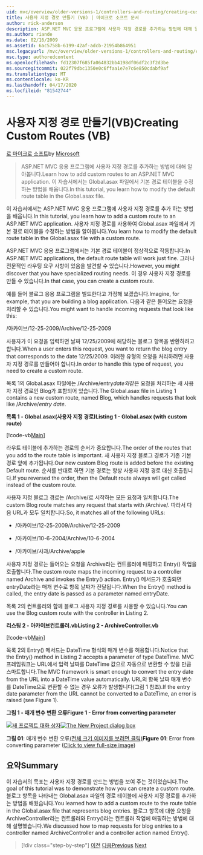 ```yaml
---
uid: mvc/overview/older-versions-1/controllers-and-routing/creating-custom-routes-vb
title: 사용자 지정 경로 만들기 (VB) | 마이크로 소프트 문서
author: rick-anderson
description: ASP.NET MVC 응용 프로그램에 사용자 지정 경로를 추가하는 방법에 대해 알아봅니다. 이 자습서에서는 Global.asax 파일에서 기본 경로 테이블을 수정하는 방법을 배웁니다.
ms.author: riande
ms.date: 02/16/2009
ms.assetid: 6ac5758b-6199-42af-adcb-21954b864951
msc.legacyurl: /mvc/overview/older-versions-1/controllers-and-routing/creating-custom-routes-vb
msc.type: authoredcontent
ms.openlocfilehash: fd12307f685fa064832bb4198df06df2c3f2d3be
ms.sourcegitcommit: 022f79dbc1350e0c6ffaa1e7e7c6e850cdabf9af
ms.translationtype: MT
ms.contentlocale: ko-KR
ms.lasthandoff: 04/17/2020
ms.locfileid: "81542744"
---
```

# <a name="creating-custom-routes-vb"></a><span data-ttu-id="8c9e1-104">사용자 지정 경로 만들기(VB)</span><span class="sxs-lookup"><span data-stu-id="8c9e1-104">Creating Custom Routes (VB)</span></span>

<span data-ttu-id="8c9e1-105">[로 마이크로 소프트](https://github.com/microsoft)</span><span class="sxs-lookup"><span data-stu-id="8c9e1-105">by [Microsoft](https://github.com/microsoft)</span></span>

> <span data-ttu-id="8c9e1-106">ASP.NET MVC 응용 프로그램에 사용자 지정 경로를 추가하는 방법에 대해 알아봅니다.</span><span class="sxs-lookup"><span data-stu-id="8c9e1-106">Learn how to add custom routes to an ASP.NET MVC application.</span></span> <span data-ttu-id="8c9e1-107">이 자습서에서는 Global.asax 파일에서 기본 경로 테이블을 수정하는 방법을 배웁니다.</span><span class="sxs-lookup"><span data-stu-id="8c9e1-107">In this tutorial, you learn how to modify the default route table in the Global.asax file.</span></span>

<span data-ttu-id="8c9e1-108">이 자습서에서는 ASP.NET MVC 응용 프로그램에 사용자 지정 경로를 추가 하는 방법을 배웁니다.</span><span class="sxs-lookup"><span data-stu-id="8c9e1-108">In this tutorial, you learn how to add a custom route to an ASP.NET MVC application.</span></span> <span data-ttu-id="8c9e1-109">사용자 지정 경로를 사용하여 Global.asax 파일에서 기본 경로 테이블을 수정하는 방법을 알아봅니다.</span><span class="sxs-lookup"><span data-stu-id="8c9e1-109">You learn how to modify the default route table in the Global.asax file with a custom route.</span></span>

<span data-ttu-id="8c9e1-110">ASP.NET MVC 응용 프로그램에서는 기본 경로 테이블이 정상적으로 작동합니다.</span><span class="sxs-lookup"><span data-stu-id="8c9e1-110">In ASP.NET MVC applications, the default route table will work just fine.</span></span> <span data-ttu-id="8c9e1-111">그러나 전문적인 라우팅 요구 사항이 있음을 발견할 수 있습니다.</span><span class="sxs-lookup"><span data-stu-id="8c9e1-111">However, you might discover that you have specialized routing needs.</span></span> <span data-ttu-id="8c9e1-112">이 경우 사용자 지정 경로를 만들 수 있습니다.</span><span class="sxs-lookup"><span data-stu-id="8c9e1-112">In that case, you can create a custom route.</span></span>

<span data-ttu-id="8c9e1-113">예를 들어 블로그 응용 프로그램을 빌드한다고 가정해 보겠습니다.</span><span class="sxs-lookup"><span data-stu-id="8c9e1-113">Imagine, for example, that you are building a blog application.</span></span> <span data-ttu-id="8c9e1-114">다음과 같은 들어오는 요청을 처리할 수 있습니다.</span><span class="sxs-lookup"><span data-stu-id="8c9e1-114">You might want to handle incoming requests that look like this:</span></span>

<span data-ttu-id="8c9e1-115">/아카이브/12-25-2009</span><span class="sxs-lookup"><span data-stu-id="8c9e1-115">/Archive/12-25-2009</span></span>

<span data-ttu-id="8c9e1-116">사용자가 이 요청을 입력하면 날짜 12/25/2009에 해당하는 블로그 항목을 반환하려고 합니다.</span><span class="sxs-lookup"><span data-stu-id="8c9e1-116">When a user enters this request, you want to return the blog entry that corresponds to the date 12/25/2009.</span></span> <span data-ttu-id="8c9e1-117">이러한 유형의 요청을 처리하려면 사용자 지정 경로를 만들어야 합니다.</span><span class="sxs-lookup"><span data-stu-id="8c9e1-117">In order to handle this type of request, you need to create a custom route.</span></span>

<span data-ttu-id="8c9e1-118">목록 1의 Global.asax 파일에는 /Archive/entry*date와*같은 요청을 처리하는 새 사용자 지정 경로인 Blog가 포함되어 있습니다.</span><span class="sxs-lookup"><span data-stu-id="8c9e1-118">The Global.asax file in Listing 1 contains a new custom route, named Blog, which handles requests that look like /Archive/*entry date*.</span></span>

<span data-ttu-id="8c9e1-119">**목록 1 - Global.asax(사용자 지정 경로)**</span><span class="sxs-lookup"><span data-stu-id="8c9e1-119">**Listing 1 - Global.asax (with custom route)**</span></span>

[!code-vb[Main](creating-custom-routes-vb/samples/sample1.vb)]

<span data-ttu-id="8c9e1-120">라우트 테이블에 추가하는 경로의 순서가 중요합니다.</span><span class="sxs-lookup"><span data-stu-id="8c9e1-120">The order of the routes that you add to the route table is important.</span></span> <span data-ttu-id="8c9e1-121">새 사용자 지정 블로그 경로가 기존 기본 경로 앞에 추가됩니다.</span><span class="sxs-lookup"><span data-stu-id="8c9e1-121">Our new custom Blog route is added before the existing Default route.</span></span> <span data-ttu-id="8c9e1-122">순서를 반대로 하면 기본 경로는 항상 사용자 지정 경로 대신 호출됩니다.</span><span class="sxs-lookup"><span data-stu-id="8c9e1-122">If you reversed the order, then the Default route always will get called instead of the custom route.</span></span>

<span data-ttu-id="8c9e1-123">사용자 지정 블로그 경로는 /Archive/로 시작하는 모든 요청과 일치합니다.</span><span class="sxs-lookup"><span data-stu-id="8c9e1-123">The custom Blog route matches any request that starts with /Archive/.</span></span> <span data-ttu-id="8c9e1-124">따라서 다음 URL과 모두 일치합니다.</span><span class="sxs-lookup"><span data-stu-id="8c9e1-124">So, it matches all of the following URLs:</span></span>

- <span data-ttu-id="8c9e1-125">/아카이브/12-25-2009</span><span class="sxs-lookup"><span data-stu-id="8c9e1-125">/Archive/12-25-2009</span></span>

- <span data-ttu-id="8c9e1-126">/아카이브/10-6-2004</span><span class="sxs-lookup"><span data-stu-id="8c9e1-126">/Archive/10-6-2004</span></span>

- <span data-ttu-id="8c9e1-127">/아카이브/사과</span><span class="sxs-lookup"><span data-stu-id="8c9e1-127">/Archive/apple</span></span>

<span data-ttu-id="8c9e1-128">사용자 지정 경로는 들어오는 요청을 Archive라는 컨트롤러에 매핑하고 Entry() 작업을 호출합니다.</span><span class="sxs-lookup"><span data-stu-id="8c9e1-128">The custom route maps the incoming request to a controller named Archive and invokes the Entry() action.</span></span> <span data-ttu-id="8c9e1-129">Entry() 메서드가 호출되면 entryDate라는 매개 변수로 항목 날짜가 전달됩니다.</span><span class="sxs-lookup"><span data-stu-id="8c9e1-129">When the Entry() method is called, the entry date is passed as a parameter named entryDate.</span></span>

<span data-ttu-id="8c9e1-130">목록 2의 컨트롤러와 함께 블로그 사용자 지정 경로를 사용할 수 있습니다.</span><span class="sxs-lookup"><span data-stu-id="8c9e1-130">You can use the Blog custom route with the controller in Listing 2.</span></span>

<span data-ttu-id="8c9e1-131">**리스팅 2 - 아카이브컨트롤러.vb**</span><span class="sxs-lookup"><span data-stu-id="8c9e1-131">**Listing 2 - ArchiveController.vb**</span></span>

[!code-vb[Main](creating-custom-routes-vb/samples/sample2.vb)]

<span data-ttu-id="8c9e1-132">목록 2의 Entry() 메서드는 DateTime 형식의 매개 변수를 허용합니다.</span><span class="sxs-lookup"><span data-stu-id="8c9e1-132">Notice that the Entry() method in Listing 2 accepts a parameter of type DateTime.</span></span> <span data-ttu-id="8c9e1-133">MVC 프레임워크는 URL에서 입력 날짜를 DateTime 값으로 자동으로 변환할 수 있을 만큼 스마트합니다.</span><span class="sxs-lookup"><span data-stu-id="8c9e1-133">The MVC framework is smart enough to convert the entry date from the URL into a DateTime value automatically.</span></span> <span data-ttu-id="8c9e1-134">URL의 항목 날짜 매개 변수를 DateTime으로 변환할 수 없는 경우 오류가 발생합니다(그림 1 참조).</span><span class="sxs-lookup"><span data-stu-id="8c9e1-134">If the entry date parameter from the URL cannot be converted to a DateTime, an error is raised (see Figure 1).</span></span>

<span data-ttu-id="8c9e1-135">**그림 1 - 매개 변수 변환 오류**</span><span class="sxs-lookup"><span data-stu-id="8c9e1-135">**Figure 1 - Error from converting parameter**</span></span>

<span data-ttu-id="8c9e1-136">[![새 프로젝트 대화 상자](creating-custom-routes-vb/_static/image1.jpg)](creating-custom-routes-vb/_static/image1.png)</span><span class="sxs-lookup"><span data-stu-id="8c9e1-136">[![The New Project dialog box](creating-custom-routes-vb/_static/image1.jpg)](creating-custom-routes-vb/_static/image1.png)</span></span>

<span data-ttu-id="8c9e1-137">**그림 01**: 매개 변수 변환 오류[(전체 크기 이미지를 보려면 클릭)](creating-custom-routes-vb/_static/image2.png)</span><span class="sxs-lookup"><span data-stu-id="8c9e1-137">**Figure 01**: Error from converting parameter ([Click to view full-size image](creating-custom-routes-vb/_static/image2.png))</span></span>

## <a name="summary"></a><span data-ttu-id="8c9e1-138">요약</span><span class="sxs-lookup"><span data-stu-id="8c9e1-138">Summary</span></span>

<span data-ttu-id="8c9e1-139">이 자습서의 목표는 사용자 지정 경로를 만드는 방법을 보여 주는 것이었습니다.</span><span class="sxs-lookup"><span data-stu-id="8c9e1-139">The goal of this tutorial was to demonstrate how you can create a custom route.</span></span> <span data-ttu-id="8c9e1-140">블로그 항목을 나타내는 Global.asax 파일의 경로 테이블에 사용자 지정 경로를 추가하는 방법을 배웠습니다.</span><span class="sxs-lookup"><span data-stu-id="8c9e1-140">You learned how to add a custom route to the route table in the Global.asax file that represents blog entries.</span></span> <span data-ttu-id="8c9e1-141">블로그 항목에 대한 요청을 ArchiveController라는 컨트롤러와 Entry()라는 컨트롤러 작업에 매핑하는 방법에 대해 설명했습니다.</span><span class="sxs-lookup"><span data-stu-id="8c9e1-141">We discussed how to map requests for blog entries to a controller named ArchiveController and a controller action named Entry().</span></span>

> [!div class="step-by-step"]
> <span data-ttu-id="8c9e1-142">[이전](asp-net-mvc-controller-overview-vb.md)
> [다음](creating-a-route-constraint-vb.md)</span><span class="sxs-lookup"><span data-stu-id="8c9e1-142">[Previous](asp-net-mvc-controller-overview-vb.md)
[Next](creating-a-route-constraint-vb.md)</span></span>
